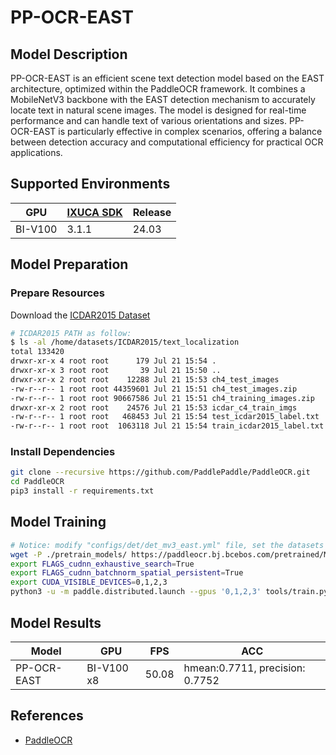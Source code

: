 # PP-OCR-EAST

## Model Description

PP-OCR-EAST is an efficient scene text detection model based on the EAST architecture, optimized within the PaddleOCR
framework. It combines a MobileNetV3 backbone with the EAST detection mechanism to accurately locate text in natural
scene images. The model is designed for real-time performance and can handle text of various orientations and sizes.
PP-OCR-EAST is particularly effective in complex scenarios, offering a balance between detection accuracy and
computational efficiency for practical OCR applications.

## Supported Environments

| GPU    | [IXUCA SDK](https://gitee.com/deep-spark/deepspark#%E5%A4%A9%E6%95%B0%E6%99%BA%E7%AE%97%E8%BD%AF%E4%BB%B6%E6%A0%88-ixuca) | Release |
|--------|-----------|---------|
| BI-V100 | 3.1.1     |  24.03  |

## Model Preparation

### Prepare Resources

Download the [ICDAR2015 Dataset](https://deepai.org/dataset/icdar-2015)

```bash
# ICDAR2015 PATH as follow:
$ ls -al /home/datasets/ICDAR2015/text_localization
total 133420
drwxr-xr-x 4 root root      179 Jul 21 15:54 .
drwxr-xr-x 3 root root       39 Jul 21 15:50 ..
drwxr-xr-x 2 root root    12288 Jul 21 15:53 ch4_test_images
-rw-r--r-- 1 root root 44359601 Jul 21 15:51 ch4_test_images.zip
-rw-r--r-- 1 root root 90667586 Jul 21 15:51 ch4_training_images.zip
drwxr-xr-x 2 root root    24576 Jul 21 15:53 icdar_c4_train_imgs
-rw-r--r-- 1 root root   468453 Jul 21 15:54 test_icdar2015_label.txt
-rw-r--r-- 1 root root  1063118 Jul 21 15:54 train_icdar2015_label.txt

```

### Install Dependencies

```bash
git clone --recursive https://github.com/PaddlePaddle/PaddleOCR.git
cd PaddleOCR
pip3 install -r requirements.txt
```

## Model Training

```bash
# Notice: modify "configs/det/det_mv3_east.yml" file, set the datasets path as yours.
wget -P ./pretrain_models/ https://paddleocr.bj.bcebos.com/pretrained/MobileNetV3_large_x0_5_pretrained.pdparams
export FLAGS_cudnn_exhaustive_search=True
export FLAGS_cudnn_batchnorm_spatial_persistent=True
export CUDA_VISIBLE_DEVICES=0,1,2,3
python3 -u -m paddle.distributed.launch --gpus '0,1,2,3' tools/train.py -c configs/det/det_mv3_east.yml -o Global.use_visualdl=True 
```

## Model Results

| Model       | GPU        | FPS   | ACC                             |
|-------------|------------|-------|---------------------------------|
| PP-OCR-EAST | BI-V100 x8 | 50.08 | hmean:0.7711, precision: 0.7752 |

## References

- [PaddleOCR](https://github.com/PaddlePaddle/PaddleOCR.git)
